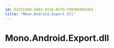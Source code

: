 ```yaml
---
id: D15CCDA0-ED02-4316-ACFD-F993020043E4
title: "Mono.Android.Export.dll"
---
```


# Mono.Android.Export.dll
